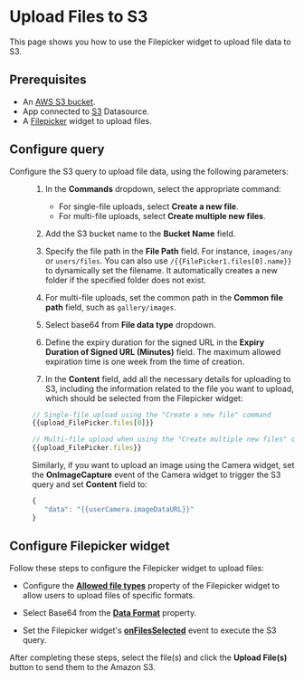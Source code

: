 # Upload Files to S3

This page shows you how to use the Filepicker widget to upload file data to S3.


  <VideoEmbed host="youtube" videoId="pmEmQcd9_KA" /> 

## Prerequisites

* An [AWS S3 bucket](https://docs.aws.amazon.com/AmazonS3/latest/userguide/creating-bucket.html).
* App connected to [S3](/connect-data/reference/querying-amazon-s3) Datasource.
* A [Filepicker](/reference/widgets/filepicker) widget to upload files.

## Configure query

Configure the S3 query to upload file data, using the following parameters:

 <ZoomImage
    src="/img/s3-file-upload-2.png" 
    alt="Configure S3 query"
    caption="Configure S3 query"
  /> 

<dd>

1. In the **Commands** dropdown, select the appropriate command:
    * For single-file uploads, select **Create a new file**.
    * For multi-file uploads, select **Create multiple new files**.

2. Add the S3 bucket name to the **Bucket Name** field.

3. Specify the file path in the **File Path** field. For instance, `images/any` or `users/files`. You can also use `/{{FilePicker1.files[0].name}}` to dynamically set the filename. It automatically creates a new folder if the specified folder does not exist.

 4. For multi-file uploads, set the common path in the **Common file path** field, such as `gallery/images`.

5. Select base64 from **File data type** dropdown.

6. Define the expiry duration for the signed URL in the **Expiry Duration of Signed URL (Minutes)** field. The maximum allowed expiration time is one week from the time of creation.

7. In the **Content** field, add all the necessary details for uploading to S3, including the information related to the file you want to upload, which should be selected from the Filepicker widget:

<dd>

```js
// Single-file upload using the "Create a new file" command
{{upload_FilePicker.files[0]}}

// Multi-file upload when using the "Create multiple new files" command
{{upload_FilePicker.files}}

```

Similarly, if you want to upload an image using the Camera widget, set the **OnImageCapture** event of the Camera widget to trigger the S3 query and set **Content** field to:

```js
{
   "data": "{{userCamera.imageDataURL}}"
}
```

</dd>

</dd>

## Configure Filepicker widget

Follow these steps to configure the Filepicker widget to upload files:

* Configure the [**Allowed file types**](/reference/widgets/filepicker#allowed-file-typesarraystring) property of the Filepicker widget to allow users to upload files of specific formats.

* Select Base64 from the [**Data Format**](/reference/widgets/filepicker#data-format-string) property.

* Set the Filepicker widget's [**onFilesSelected**](/reference/widgets/filepicker#onfilesselected) event to execute the S3 query.

After completing these steps, select the file(s) and click the **Upload File(s)** button to send them to the Amazon S3.







